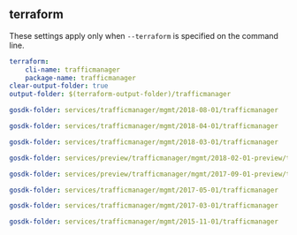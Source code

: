 
## terraform

These settings apply only when `--terraform` is specified on the command line.

``` yaml $(terraform)
terraform:
    cli-name: trafficmanager
    package-name: trafficmanager
clear-output-folder: true
output-folder: $(terraform-output-folder)/trafficmanager
```

``` yaml $(tag) == 'package-2018-08' && $(terraform)
gosdk-folder: services/trafficmanager/mgmt/2018-08-01/trafficmanager
```

``` yaml $(tag) == 'package-2018-04' && $(terraform)
gosdk-folder: services/trafficmanager/mgmt/2018-04-01/trafficmanager
```

``` yaml $(tag) == 'package-2018-03' && $(terraform)
gosdk-folder: services/trafficmanager/mgmt/2018-03-01/trafficmanager
```

``` yaml $(tag) == 'package-2018-02' && $(terraform)
gosdk-folder: services/preview/trafficmanager/mgmt/2018-02-01-preview/trafficmanager
```

``` yaml $(tag) == 'package-2017-09-preview' && $(terraform)
gosdk-folder: services/preview/trafficmanager/mgmt/2017-09-01-preview/trafficmanager
```

``` yaml $(tag) == 'package-2017-05' && $(terraform)
gosdk-folder: services/trafficmanager/mgmt/2017-05-01/trafficmanager
```

``` yaml $(tag) == 'package-2017-03' && $(terraform)
gosdk-folder: services/trafficmanager/mgmt/2017-03-01/trafficmanager
```

``` yaml $(tag) == 'package-2015-11' && $(terraform)
gosdk-folder: services/trafficmanager/mgmt/2015-11-01/trafficmanager
```

